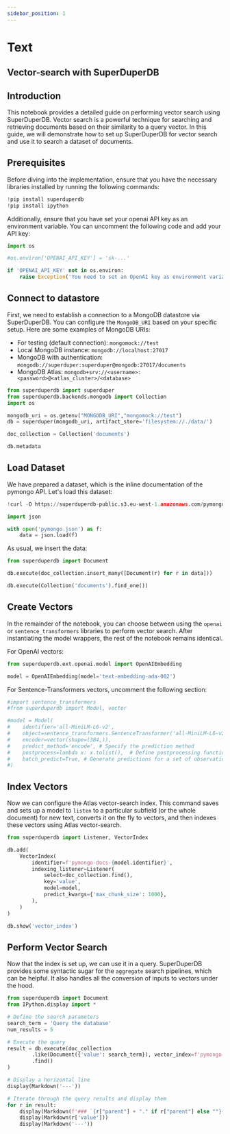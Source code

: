 ```yaml
---
sidebar_position: 1
---
```

# Text

## Vector-search with SuperDuperDB

## Introduction
This notebook provides a detailed guide on performing vector search using SuperDuperDB. Vector search is a powerful technique for searching and retrieving documents based on their similarity to a query vector. In this guide, we will demonstrate how to set up SuperDuperDB for vector search and use it to search a dataset of documents.

## Prerequisites

Before diving into the implementation, ensure that you have the necessary libraries installed by running the following commands:


```python
!pip install superduperdb
!pip install ipython
```

Additionally, ensure that you have set your openai API key as an environment variable. You can uncomment the following code and add your API key:


```python
import os

#os.environ['OPENAI_API_KEY'] = 'sk-...'

if 'OPENAI_API_KEY' not in os.environ:
    raise Exception('You need to set an OpenAI key as environment variable: "export OPEN_API_KEY=sk-..."')
```

## Connect to datastore 

First, we need to establish a connection to a MongoDB datastore via SuperDuperDB. You can configure the `MongoDB_URI` based on your specific setup. 
Here are some examples of MongoDB URIs:

* For testing (default connection): `mongomock://test`
* Local MongoDB instance: `mongodb://localhost:27017`
* MongoDB with authentication: `mongodb://superduper:superduper@mongodb:27017/documents`
* MongoDB Atlas: `mongodb+srv://<username>:<password>@<atlas_cluster>/<database>`


```python
from superduperdb import superduper
from superduperdb.backends.mongodb import Collection
import os

mongodb_uri = os.getenv("MONGODB_URI","mongomock://test")
db = superduper(mongodb_uri, artifact_store='filesystem://./data/')

doc_collection = Collection('documents')
```


```python
db.metadata
```

## Load Dataset 

We have prepared a dataset, which is the inline documentation of the pymongo API. Let's load this dataset:


```python
!curl -O https://superduperdb-public.s3.eu-west-1.amazonaws.com/pymongo.json

import json

with open('pymongo.json') as f:
    data = json.load(f)
```

As usual, we insert the data:


```python
from superduperdb import Document

db.execute(doc_collection.insert_many([Document(r) for r in data]))
```


```python
db.execute(Collection('documents').find_one())
```

## Create Vectors

In the remainder of the notebook, you can choose between using the `openai` or `sentence_transformers` libraries to perform vector search. After instantiating the model wrappers, the rest of the notebook remains identical.

For OpenAI vectors:


```python
from superduperdb.ext.openai.model import OpenAIEmbedding

model = OpenAIEmbedding(model='text-embedding-ada-002')
```

For Sentence-Transformers vectors, uncomment the following section:


```python
#import sentence_transformers
#from superduperdb import Model, vector

#model = Model(
#    identifier='all-MiniLM-L6-v2', 
#    object=sentence_transformers.SentenceTransformer('all-MiniLM-L6-v2'),
#    encoder=vector(shape=(384,)),
#    predict_method='encode', # Specify the prediction method
#    postprocess=lambda x: x.tolist(),  # Define postprocessing function
#    batch_predict=True, # Generate predictions for a set of observations all at once 
#)
```

## Index Vectors

Now we can configure the Atlas vector-search index. This command saves and sets up a model to `listen` to a particular subfield (or the whole document) for new text, converts it on the fly to vectors, and then indexes these vectors using Atlas vector-search.


```python
from superduperdb import Listener, VectorIndex

db.add(
    VectorIndex(
        identifier=f'pymongo-docs-{model.identifier}',
        indexing_listener=Listener(
            select=doc_collection.find(),
            key='value',
            model=model,
            predict_kwargs={'max_chunk_size': 1000},
        ),
    )
)

db.show('vector_index')
```
## Perform Vector Search

Now that the index is set up, we can use it in a query. SuperDuperDB provides some syntactic sugar for the `aggregate` search pipelines, which can be helpful. It also handles all the conversion of inputs to vectors under the hood.

```python
from superduperdb import Document
from IPython.display import *

# Define the search parameters
search_term = 'Query the database'
num_results = 5

# Execute the query
result = db.execute(doc_collection
        .like(Document({'value': search_term}), vector_index=f'pymongo-docs-{model.identifier}', n=num_results)
        .find()
)

# Display a horizontal line
display(Markdown('---'))

# Iterate through the query results and display them
for r in result:
    display(Markdown(f'### `{r["parent"] + "." if r["parent"] else ""}{r["res"]}`'))
    display(Markdown(r['value']))
    display(Markdown('---'))
```
